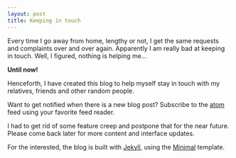 ```yaml
---
layout: post
title: Keeping in touch
---
```


Every time I go away from home, lengthy or not, I get the same requests and complaints over and over again. Apparently I am really bad at keeping in touch. Well, I figured, nothing is helping me&hellip;

**Until now!**

Henceforth, I have created this blog to help myself stay in touch with my relatives, friends and other random people.

Want to get notified when there is a new blog post? Subscribe to the [atom] feed using your favorite feed reader.

I had to get rid of some feature creep and postpone that for the near future. Please come back later for more content and interface updates.

For the interested, the blog is built with [Jekyll], using the [Minimal] template.

[atom]: /atom.xml
[Jekyll]: http://jekyllrb.com/
[Minimal]: http://orderedlist.github.com/minimal/